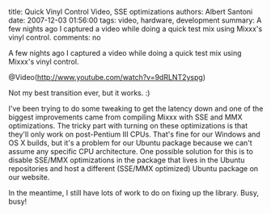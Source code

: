 title: Quick Vinyl Control Video, SSE optimizations
authors: Albert Santoni
date: 2007-12-03 01:56:00
tags: video, hardware, development
summary: A few nights ago I captured a video while doing a quick test mix using Mixxx's vinyl control.
comments: no

A few nights ago I captured a video while doing a quick test mix using Mixxx's vinyl control.

@Video(http://www.youtube.com/watch?v=9dRLNT2yspg)

Not my best transition ever, but it works. :)

I've been trying to do some tweaking to get the latency down and one of the biggest improvements came from compiling Mixxx with SSE and MMX optimizations.
The tricky part with turning on these optimizations is that they'll only work on post-Pentium III CPUs.
That's fine for our Windows and OS X builds, but it's a problem for our Ubuntu package because we can't assume any specific CPU architecture.
One possible solution for this is to disable SSE/MMX optimizations in the package that lives in the Ubuntu repositories and host a different (SSE/MMX optimized) Ubuntu package on our website.

In the meantime, I still have lots of work to do on fixing up the library.
Busy, busy!
